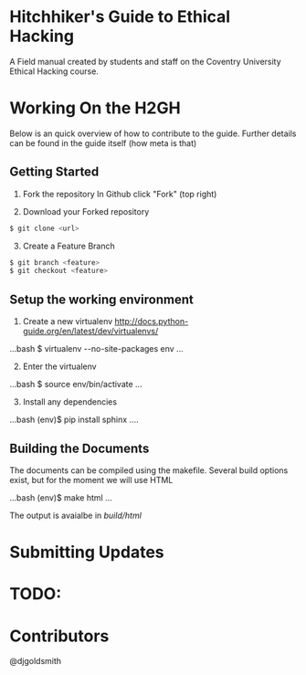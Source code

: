 Hitchhiker's Guide to Ethical Hacking
=====================================

A Field manual created by students and staff on the Coventry University Ethical Hacking course.


Working On the H2GH
====================

Below is an quick overview of how to contribute to the guide. 
Further details can be found in the guide itself (how meta is that)

Getting Started
----------------

1) Fork the repository
   In Github click "Fork" (top right) 

2) Download your Forked repository 

```bash
$ git clone <url>
```

3) <optional> Create a Feature Branch

```bash
$ git branch <feature>
$ git checkout <feature>
```

Setup the working environment
------------------------------

1) Create a new virtualenv http://docs.python-guide.org/en/latest/dev/virtualenvs/

...bash
$ virtualenv --no-site-packages env
...

2) Enter the virtualenv

...bash
$ source env/bin/activate
...

3) Install any dependencies

...bash
(env)$ pip install sphinx
....

Building the Documents
-----------------------

The documents can be compiled using the makefile.
Several build options exist, but for the moment we will use HTML

...bash
(env)$ make html
...

The output is avaialbe in *build/html*


Submitting Updates
==================

TODO:
=====

Contributors
=============

@djgoldsmith